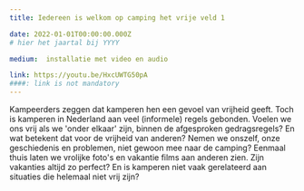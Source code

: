 ```yaml
---
title: Iedereen is welkom op camping het vrije veld 1

date: 2022-01-01T00:00:00.000Z
# hier het jaartal bij YYYY

medium:  installatie met video en audio

link: https://youtu.be/HxcUWTG50pA
####: link is not mandatory
---
```


Kampeerders zeggen dat kamperen hen een gevoel van vrijheid geeft. Toch is kamperen in Nederland aan veel (informele) regels gebonden. Voelen we ons vrij als we 'onder elkaar' zijn, binnen de afgesproken gedragsregels? En wat betekent dat voor de vrijheid van anderen? 
Nemen we onszelf, onze geschiedenis en problemen, niet gewoon mee naar de camping? 
Eenmaal thuis laten we vrolijke foto's en vakantie films aan anderen zien. Zijn vakanties altijd zo perfect? 
En is kamperen niet vaak gerelateerd aan situaties die helemaal niet vrij zijn?

